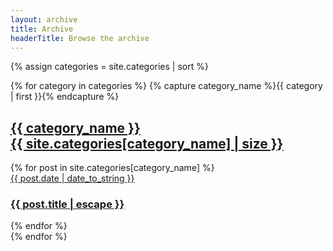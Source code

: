 ```yaml
---
layout: archive
title: Archive
headerTitle: Browse the archive
---
```


{% assign categories = site.categories | sort %}

<div class="Container">
  <div class="Page">
    {% for category in categories %}
    {% capture category_name %}{{ category | first }}{% endcapture %}
    <div class="Archive-section" id="section-{{ category_name | slugify }}">
      <h2 class="Archive-title">
        <a href="#/{{ category_name | slugify }}">
          <div>{{ category_name }}</div>
          <div class="Archive-titleCount">{{ site.categories[category_name] | size }}</div>
        </a>
      </h2>
      <div class="Archive-posts" id="posts-{{ category_name | slugify }}">
        <div class="Archive-postsContent">
          {% for post in site.categories[category_name] %}
          <a href="{{ post.url }}" class="Archive-post">
            <div class="Archive-postDate">
              <!-- <div class="Archive-postDateIcon">
                {% include svg/clock.svg %}
              </div> -->
              {{ post.date | date_to_string }}
            </div>
            <h3 class="Archive-postTitle">{{ post.title | escape }}</h3>
          </a>
          {% endfor %}
        </div>
      </div>
    </div>
    {% endfor %}
  </div>
</div>

